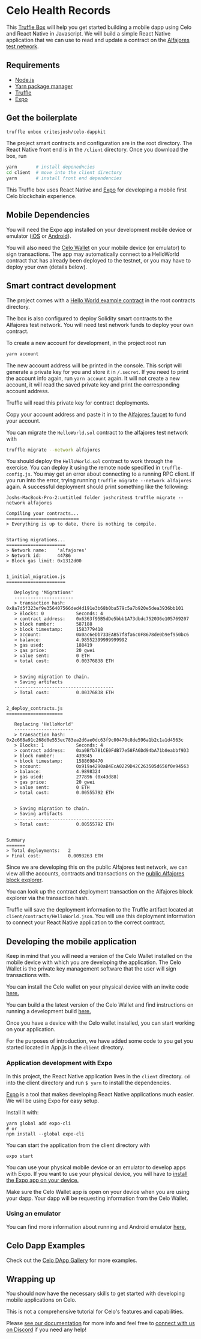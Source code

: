 # Celo Health Records

This [Truffle Box](https://www.trufflesuite.com/boxes) will help you get started building a mobile dapp using Celo and React Native in Javascript. We will build a simple React Native application that we can use to read and update a contract on the [Alfajores test network](https://docs.celo.org/getting-started/alfajores-testnet).

## Requirements

- [Node.js](https://nodejs.org/en/)
- [Yarn package manager](https://yarnpkg.com/)
- [Truffle](https://www.trufflesuite.com/truffle)
- [Expo](https://docs.expo.io/get-started/installation/)

## Get the boilerplate

```bash
truffle unbox critesjosh/celo-dappkit
``` 

The project smart contracts and configuration are in the root directory. The React Native front end is in the `/client` directory. Once you download the box, run 

```bash
yarn       # install depenedncies
cd client  # move into the client directory
yarn       # install front end dependencies
```

This Truffle box uses React Native and [Expo](https://expo.io/) for developing a mobile first Celo blockchain experience. 

## Mobile Dependencies

You will need the Expo app installed on your development mobile device or emulator ([iOS](https://apps.apple.com/app/apple-store/id982107779) or [Android](https://play.google.com/store/apps/details?id=host.exp.exponent&referrer=www)). 

You will also need the [Celo Wallet](https://celo.org/developers/wallet) on your mobile device (or emulator) to sign transactions. The app may automatically connect to a HelloWorld contract that has already been deployed to the testnet, or you may have to deploy your own (details below).

## Smart contract development

The project comes with a [Hello World example contract](https://github.com/critesjosh/celo-dappkit/blob/master/contracts/HelloWorld.sol) in the root contracts directory. 

The box is also configured to deploy Solidity smart contracts to the Alfajores test network. You will need test network funds to deploy your own contract. 

To create a new account for development, in the project root run

```bash
yarn account
```

The new account address will be printed in the console. This script will generate a private key for you and store it in `/.secret`. If you need to print the account info again, run `yarn account` again. It will not create a new account, it will read the saved private key and print the corresponding account address. 

Truffle will read this private key for contract deployments. 

Copy your account address and paste it in to the [Alfajores faucet](https://celo.org/developers/faucet) to fund your account.

You can migrate the `HelloWorld.sol` contract to the alfajores test network with

```bash
truffle migrate --network alfajores
```

You should deploy the `HelloWorld.sol` contract to work through the exercise. You can deploy it using the remote node specified in `truffle-config.js`. You may get an error about connecting to a running RPC client. If you run into the error, trying running `truffle migrate --network alfajores` again. A successful deployment should print something like the following:

```
Joshs-MacBook-Pro-2:untitled folder joshcrites$ truffle migrate --network alfajores

Compiling your contracts...
===========================
> Everything is up to date, there is nothing to compile.


Starting migrations...
======================
> Network name:    'alfajores'
> Network id:      44786
> Block gas limit: 0x1312d00


1_initial_migration.js
======================

   Deploying 'Migrations'
   ----------------------
   > transaction hash:    0x8a7d5f323ef9e356407566ded4d191e3b68b0ba579c5a7b920e5dea3936bb101
   > Blocks: 0            Seconds: 4
   > contract address:    0x6363f95B5dDe5bbb1A73dbdc752036e105769207
   > block number:        587188
   > block timestamp:     1583779418
   > account:             0x0ac6eDb733EAB57f8fa6c0F8678de0b9ef950bc6
   > balance:             4.98552399999999992
   > gas used:            188419
   > gas price:           20 gwei
   > value sent:          0 ETH
   > total cost:          0.00376838 ETH


   > Saving migration to chain.
   > Saving artifacts
   -------------------------------------
   > Total cost:          0.00376838 ETH


2_deploy_contracts.js
=====================

   Replacing 'HelloWorld'
   ----------------------
   > transaction hash:    0x2c668a91c268d0e553ec783ea2d6ae0dc63f9c00470c8de596a1b2c1a1d4563c
   > Blocks: 1            Seconds: 4
   > contract address:    0xa0Bfb781CE0FdB77e58FA6Dd94bA71b0eabbf9D3
   > block number:        439845
   > block timestamp:     1588698470
   > account:             0x919a4290aB4EcA0229D42C263505d656f0e94563
   > balance:             4.9898324
   > gas used:            277896 (0x43d88)
   > gas price:           20 gwei
   > value sent:          0 ETH
   > total cost:          0.00555792 ETH


   > Saving migration to chain.
   > Saving artifacts
   -------------------------------------
   > Total cost:          0.00555792 ETH


Summary
=======
> Total deployments:   2
> Final cost:          0.0093263 ETH
```

Since we are developing this on the public Alfajores test network, we can view all the accounts, contracts and transactions on the [public Alfajores block explorer](https://alfajores-blockscout.celo-testnet.org/).

You can look up the contract deployment transaction on the Alfajores block explorer via the transaction hash.

Truffle will save the deployment information to the Truffle artifact located at `client/contracts/HelloWorld.json`. You will use this deployment information to connect your React Native application to the correct contract.

## Developing the mobile application

Keep in mind that you will need a version of the Celo Wallet installed on the mobile device with which you are developing the application. The Celo Wallet is the private key management software that the user will sign transactions with. 

You can install the Celo wallet on your physical device with an invite code [here.](https://celo.org/developers/wallet) 

You can build a the latest version of the Celo Wallet and find instructions on running a development build [here.](https://github.com/celo-org/celo-monorepo/tree/master/packages/mobile) 

Once you have a device with the Celo wallet installed, you can start working on your application. 

For the purposes of introduction, we have added some code to you get you started located in App.js in the `client` directory.

### Application development with Expo

In this project, the React Native application lives in the `client` directory. `cd` into the client directory and run `$ yarn` to install the dependencies. 

[Expo](https://expo.io/) is a tool that makes developing React Native applications much easier. We will be using Expo for easy setup.

Install it with:
```
yarn global add expo-cli
# or
npm install --global expo-cli
```

You can start the application from the client directory with
```
expo start
```

You can use your physical mobile device or an emulator to develop apps with Expo. If you want to use your physical device, you will have to [install the Expo app on your device.](https://expo.io/learn)

Make sure the Celo Wallet app is open on your device when you are using your dapp. Your dapp will be requesting information from the Celo Wallet.

### Using an emulator

You can find more information about running and Android emulator [here.](https://developer.android.com/studio/run/emulator-commandline)

## Celo Dapp Examples

Check out the [Celo DApp Gallery](https://docs.celo.org/developer-guide/celo-dapp-gallery) for more examples.

## Wrapping up

You should now have the necessary skills to get started with developing mobile applications on Celo.

This is not a comprehensive tutorial for Celo's features and capabilities. 

Please [see our documentation](https://docs.celo.org/) for more info and feel free to [connect with us on Discord](https://discord.gg/745Qntv) if you need any help!
